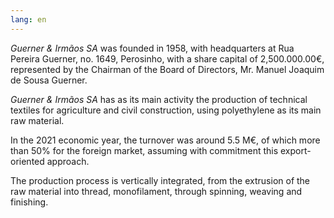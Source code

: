 ```yaml
---
lang: en
---
```


_Guerner & Irmãos SA_ was founded in 1958, with headquarters at Rua Pereira Guerner, no. 1649, Perosinho, with a share capital of 2,500.000.00€, represented by the Chairman of the Board of Directors, Mr. Manuel Joaquim de Sousa Guerner.

_Guerner & Irmãos SA_ has as its main activity the production of technical textiles for agriculture and civil construction, using polyethylene as its main raw material.

In the 2021 economic year, the turnover was around 5.5 M€, of which more than 50% for the foreign market, assuming with commitment this export-oriented approach.

The production process is vertically integrated, from the extrusion of the raw material into thread, monofilament, through spinning, weaving and finishing.
